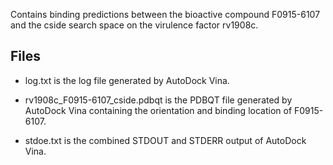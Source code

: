 Contains binding predictions between the bioactive compound F0915-6107 and the cside search space on the virulence factor rv1908c.

## Files

- log.txt is the log file generated by AutoDock Vina.

- rv1908c_F0915-6107_cside.pdbqt is the PDBQT file generated by AutoDock Vina containing the orientation and binding location of F0915-6107.

- stdoe.txt is the combined STDOUT and STDERR output of AutoDock Vina.

